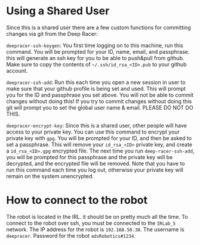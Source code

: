 # Using a Shared User
Since this is a shared user there are a few custom functions for committing changes via git from the Deep Racer:

`deepracer-ssh-keygen`: You first time logging on to this machine, run this command. You will be prompted for your ID, name, email, and passphrase. this will generate an ssh key for you to be able to push&pull from github. Make sure to copy the contents of `~/.ssh/id_rsa_<ID>.pub` to your github account.
 
`deepracer-ssh-add`: Run this each time you open a new session in user to make sure that your github profile is being set and used. This will prompt you for the ID and passphrase you set above. You will not be able to commit changes without doing this! If you try to commit changes without doing this git will prompt you to set the global user name & email. PLEASE DO NOT DO THIS.
 
`deepracer-encrypt-key`: Since this is a shared user, other people will have access to your private key. You can use this command to encrypt your private key with `gpg`. You will be prompted for your ID, and then be asked to set a passphrase. This will remove your `id_rsa_<ID>` private key, and create a `id_rsa_<ID>.gpg` encrypted file. The next time you run `deep-racer-ssh-add`, you will be prompted for this passphrase and the private key will be decrypted, and the encrypted file will be removed. Note that you have to run this command each time you log out, otherwise your private key will remain on the system unencrypted.
 
# How to connect to the robot
The robot is located in the IRL. it should be on pretty much all the time. To connect to the robot over ssh, you must be connected to the `IRLab_5` network. The IP address for the robot is `192.168.50.30`. The username is `deepracer`. Password for the robot `advRobotics#1234`.
